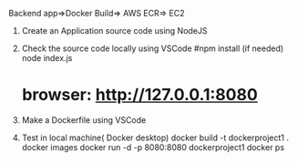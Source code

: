 Backend app=>Docker Build=> AWS ECR=> EC2

1. Create an Application source code using NodeJS
   
2. Check the source code locally using VSCode
	#npm install		(if needed)
	node index.js
	# browser: http://127.0.0.1:8080

4. Make a Dockerfile using VSCode
   
5. Test in local machine( Docker desktop)
	docker build -t dockerproject1 .
	docker images
	docker run -d -p 8080:8080 dockerproject1
	docker ps
